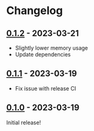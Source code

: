 # Changelog

<!-- https://keepachangelog.com/en/1.0.0/ -->

## [0.1.2] - 2023-03-21

- Slightly lower memory usage
- Update dependencies

## [0.1.1] - 2023-03-19

- Fix issue with release CI

## [0.1.0] - 2023-03-19

Initial release!

[0.1.0]: https://github.com/langston-barrett/tree-crasher/releases/tag/v0.1.0
[0.1.1]: https://github.com/langston-barrett/tree-crasher/releases/tag/v0.1.1
[0.1.2]: https://github.com/langston-barrett/tree-crasher/releases/tag/v0.1.2
